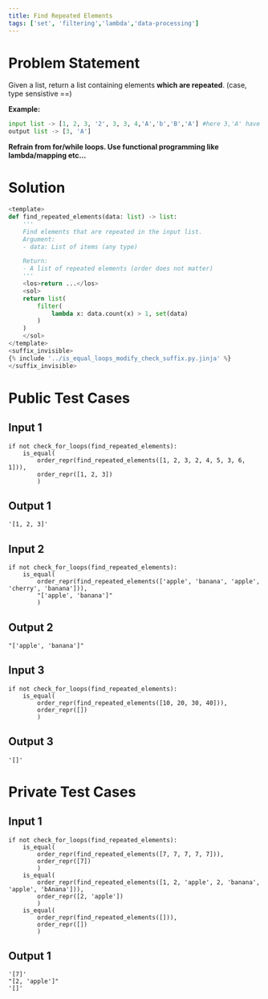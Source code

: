 ```yaml
---
title: Find Repeated Elements
tags: ['set', 'filtering','lambda','data-processing']
---
```


# Problem Statement

Given a list, return a list containing elements **which are repeated**. (case, type sensistive ==)

**Example:**
```python
input list -> [1, 2, 3, '2', 3, 3, 4,'A','b','B','A'] #here 3,'A' have repetitions
output list -> [3, 'A']
```
**Refrain from for/while loops. Use functional programming like lambda/mapping etc...**

# Solution

```python test.py  -r 'python test.py'
<template>
def find_repeated_elements(data: list) -> list:
    '''
    Find elements that are repeated in the input list.
    Argument:
    - data: List of items (any type)

    Return:
    - A list of repeated elements (order does not matter)
    '''
    <los>return ...</los>
    <sol>
    return list(
        filter(
            lambda x: data.count(x) > 1, set(data)
        )
    )
    </sol>
</template>
<suffix_invisible>
{% include '../is_equal_loops_modify_check_suffix.py.jinja' %}
</suffix_invisible>
```

# Public Test Cases

## Input 1

```
if not check_for_loops(find_repeated_elements):
    is_equal(
        order_repr(find_repeated_elements([1, 2, 3, 2, 4, 5, 3, 6, 1])),
        order_repr([1, 2, 3])
        )
```

## Output 1

```
'[1, 2, 3]'
```

## Input 2

```
if not check_for_loops(find_repeated_elements):
    is_equal(
        order_repr(find_repeated_elements(['apple', 'banana', 'apple', 'cherry', 'banana'])),
        "['apple', 'banana']"
        )        
```
## Output 2

```
"['apple', 'banana']"
```

## Input 3

```
if not check_for_loops(find_repeated_elements):
    is_equal(
        order_repr(find_repeated_elements([10, 20, 30, 40])),
        order_repr([])
        )
```

## Output 3

```
'[]'
```

# Private Test Cases

## Input 1

```
if not check_for_loops(find_repeated_elements):
    is_equal(
        order_repr(find_repeated_elements([7, 7, 7, 7, 7])),
        order_repr([7])
        )
    is_equal(
        order_repr(find_repeated_elements([1, 2, 'apple', 2, 'banana', 'apple', 'bAnana'])),
        order_repr([2, 'apple'])
        )
    is_equal(
        order_repr(find_repeated_elements([])),
        order_repr([])
        )
```

## Output 1

```
'[7]'
"[2, 'apple']"
'[]'
```
